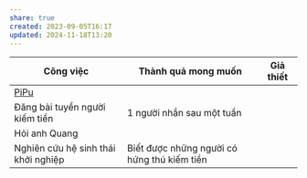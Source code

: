 ```yaml
---
share: true
created: 2023-09-05T16:17
updated: 2024-11-18T13:20
---
```

| Công việc                           | Thành quả mong muốn                         | Giả thiết |
| ----------------------------------- | ------------------------------------------- | --------- |
| [PiPu](../../../../../../%F0%9F%93%9CT%C3%A0i%20nguy%C3%AAn/Ch%C6%B0%C6%A1ng%20tr%C3%ACnh%20qu%E1%BA%A3n%20l%C3%BD%20ti%E1%BB%81n/5%20T%C3%AAn%20ch%C6%B0%C6%A1ng%20tr%C3%ACnh/App%20qu%E1%BA%A3n%20l%C3%BD%20chi%20ti%C3%AAu/PiPu.md)                            |                                             |           |
| Đăng bài tuyển người kiếm tiền      | 1 người nhắn sau một tuần                   |           |
| Hỏi anh Quang                       |                                             |           |
| Nghiên cứu hệ sinh thái khởi nghiệp | Biết được những người có hứng thú kiếm tiền |           |
